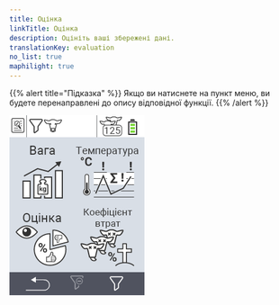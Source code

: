 ```yaml
---
title: Оцінка
linkTitle: Оцінка
description: Оцініть ваші збережені дані.
translationKey: evaluation
no_list: true
maphilight: true
---
```

{{% alert title="Підказка" %}}
Якщо ви натиснете на пункт меню, ви будете перенаправлені до опису відповідної функції.
{{% /alert %}}

<img src="images/evaluate.png" alt="VitalControl Оцінка" title="Оцінка" usemap="#workmap" class="maphilight" />

<map name="workmap">
  <area shape="rect" coords="3,40,116,160" alt="Вага" title="Оцініть ваші збережені дані в розділі Вага&#10;Клік миші: відкрити документацію" href="/uk/docs/evaluation/weight/">
  <area shape="rect" coords="3,160,116,279" alt="Рейтинг" title="Оцініть ваші збережені дані в розділі Рейтинг&#10;Клік миші: відкрити документацію" href="/uk/docs/evaluation/rating/">

  <area shape="rect" coords="116,40,238,160" alt="Температура" title="Оцініть ваші збережені дані в розділі Температура&#10;Клік миші: відкрити документацію" href="/uk/docs/evaluation/temperature/">
  <area shape="rect" coords="116,160,238,279" alt="Смертність" title="Оцініть ваші збережені дані в розділі Смертність&#10;Клік миші: відкрити документацію" href="/uk/docs/evaluation/mortality/">

  <area shape="rect" coords="150,282,238,319" alt="Фільтр" title="Встановити фільтр&#10;Клік миші: до документації" href="/uk/docs/filter">
  <area shape="rect" coords="2,282,95,319" alt="Назад" title="Повернутися на один рівень назад&#10;Клік миші: до документації" href="/uk/docs/menu/mainmenu/">
</map>
